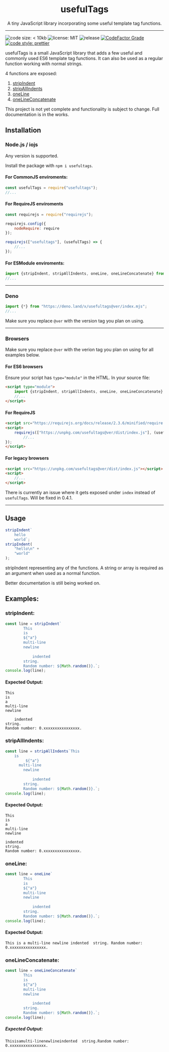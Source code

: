 <h1 align="center">usefulTags</h1>
<p align="center">A tiny JavaScript library incorporating some useful template tag functions.</p>

---
![code size: < 10kb](https://img.shields.io/github/languages/code-size/thethunderguys/usefulTags) ![license: MIT](https://img.shields.io/github/license/thethunderguys/usefulTags?color=orange) ![release](https://img.shields.io/github/v/release/thethunderguys/usefulTags?sort=semver&color=brightgreen) [![CodeFactor Grade](https://img.shields.io/codefactor/grade/github/thethunderguys/usefulTags/trunk?label=codefactor&logo=codefactor)](https://www.codefactor.io/repository/github/thethunderguys/usefultags) [![code style: prettier](https://img.shields.io/badge/code%20style-prettier-ff69b4?logo=prettier&logoColor=informational)](https://github.com/prettier/prettier)

usefulTags is a small JavaScript library that adds a few useful and commonly used ES6 template tag functions. It can also be used as a regular function working with normal strings.

4 functions are exposed:
1. [stripIndent](#stripindent)
2. [stripAllIndents](#stripallindents)
3. [oneLine](#oneline)
4. [oneLineConcatenate](#onelineconcatenate)

This project is not yet complete and functionality is subject to change. Full documentation is in the works.

## Installation
### Node.js / iojs
Any version is supported.

Install the package with `npm i usefultags`.

#### For CommonJS enviroments:
```js
const usefulTags = require("usefultags");
//...
```
#### For RequireJS enviroments
```js
const requirejs = require("requirejs");

requirejs.config({
    nodeRequire: require
});

requirejs(["usefultags"], (usefulTags) => {
    //...
});
```
#### For ESModule enviroments:
```js
import {stripIndent, stripAllIndents, oneLine, oneLineConcatenate} from "usefultags";
//...
```
---
### Deno
```js
import {*} from "https://deno.land/x/usefultags@ver/index.mjs";
//...
```
Make sure you replace `@ver` with the version tag you plan on using.

---
### Browsers
Make sure you replace `@ver` with the verion tag you plan on using for all examples below.
#### For ES6 browsers
Ensure your script has `type="module"` in the HTML. In your source file:
```html
<script type="module">
    import {stripIndent, stripAllIndents, oneLine, oneLineConcatenate} from "https://unpkg.com/usefultags@ver/index.mjs";
    //...
</script>
```
#### For RequireJS
```html
<script src="https://requirejs.org/docs/release/2.3.6/minified/require.js"></script>
<script>
    requirejs(["https://unpkg.com/usefultags@ver/dist/index.js"], (usefulTags) => {
        //...
});
</script>
```
#### For legacy browsers
```html
<script src="https://unpkg.com/usefultags@ver/dist/index.js"></script>
<script>
    //...
</script>
```
There is currently an issue where it gets exposed under `index` instead of `usefulTags`. Will be fixed in 0.4.1.

---
## Usage
```js
stripIndent`
    hello
    world`;
stripIndent(
    "hello\n" +
    "world"
);
```
stripIndent representing any of the functions. A string or array is required as an argument when used as a normal function.

Better documentation is still being worked on.

## Examples:

### stripIndent:
```js
const line = stripIndent`
        This
        is
        ${"a"}
        multi-line
        newline
         
            indented  
        string.
        Random number: ${Math.random()}.`;
console.log(line);
```
#### Expected Output:
```
This
is
a
multi-line
newline
 
    indented  
string.
Random number: 0.xxxxxxxxxxxxxxxx.
```

### stripAllIndents:
```js
const line = stripAllIndents`This
    is
         ${"a"}
      multi-line
        newline
         
            indented  
        string.
        Random number: ${Math.random()}.`;
console.log(line);
```
#### Expected Output:
```
This
is
a
multi-line
newline

indented  
string.
Random number: 0.xxxxxxxxxxxxxxxx.
```

### oneLine:
```js
const line = oneLine`
        This
        is
        ${"a"}
        multi-line
        newline
         
            indented  
        string.
        Random number: ${Math.random()}.`;
console.log(line);
```
#### Expected Output:
```
This is a multi-line newline indented  string. Random number: 0.xxxxxxxxxxxxxxxx.
```

### oneLineConcatenate:
```js
const line = oneLineConcatenate`
        This
        is
        ${"a"}
        multi-line
        newline
         
            indented  
        string.
        Random number: ${Math.random()}.`;
console.log(line);
```
##### Expected Output:
```
Thisisamulti-linenewlineindented  string.Random number: 0.xxxxxxxxxxxxxxxx.
```
